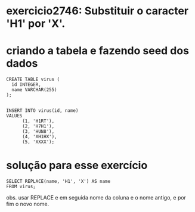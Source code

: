 # exercicio2746: Substituir o caracter 'H1' por 'X'.


# criando a tabela e fazendo seed dos dados
```
CREATE TABLE virus (
  id INTEGER,
  name VARCHAR(255)
);


INSERT INTO virus(id, name)
VALUES 
      (1, 'H1RT'),
      (2, 'H7H1'),
      (3, 'HUN8'),
      (4, 'XH1HX'),
      (5, 'XXXX');
```


# solução para esse exercício
```
SELECT REPLACE(name, 'H1', 'X') AS name
FROM virus;
```

obs. usar REPLACE e em seguida nome da coluna e o nome antigo, e por fim o novo nome.